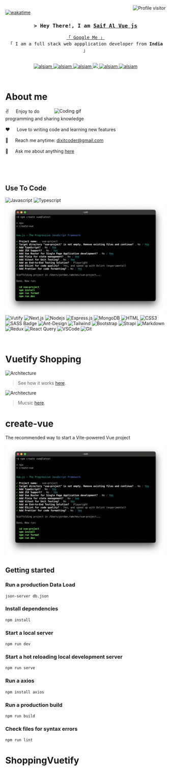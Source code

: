 <!--
<h2 align="center">
  Welcome to Al Siam World!
  <img src="https://media.giphy.com/media/hvRJCLFzcasrR4ia7z/giphy.gif" width="28">
</h2>
-->

<!--
<p align="center">
  <a href="https://github.com/alsiam"><img src="https://readme-typing-svg.herokuapp.com/?lines=Self%20Taught%20Programmer;Front%20End%20Developer;1.5%2B%20years%20of%20coding%20experience;Always%20learning%20new%20things&center=true&width=380&height=45"></a>
</p>

 -->

<a href="https://komarev.com/ghpvc/?username=alsiam">
  <img align="right" src="https://komarev.com/ghpvc/?username=alsiam&label=Visitors&color=0e75b6&style=flat" alt="Profile visitor" />
</a>


[![wakatime](https://wakatime.com/badge/user/eebb3dd8-d9b2-40de-9b88-6fd6cac99dbc.svg)](https://wakatime.com/@eebb3dd8-d9b2-40de-9b88-6fd6cac99dbc)

<!-- Intro  -->
<h3 align="center">
        <samp>&gt; Hey There!, I am
                <b><a target="_blank" href="https://www.instagram.com/dixitcoder/">Saif Al Vue js</a></b>
        </samp>
</h3>


<p align="center"> 
  <samp>
    <a href="https://www.google.com/search?q=Saif+Al+Siam">「 Google Me 」</a>
    <br>
    「 I am a full stack web appplication developer from <b>India</b> 」
    <br>
    <br>
  </samp>
</p>

<p align="center">
 <a href="https://login-b3036.web.app/" target="blank">
  <img src="https://img.shields.io/badge/Website-DC143C?style=for-the-badge&logo=medium&logoColor=white" alt="alsiam" />
 </a>
 <a href="" target="_blank">
  <img src="https://img.shields.io/badge/LinkedIn-0077B5?style=for-the-badge&logo=linkedin&logoColor=white" alt="alsiam"/>
 </a>
 <a href="" target="_blank">
  <img src="https://img.shields.io/badge/dev.to-0A0A0A?style=for-the-badge&logo=dev.to&logoColor=white" alt="alsiam" />
 </a>
 <a href="https://twitter.com/dixitcoder" target="_blank">
  <img src="https://img.shields.io/badge/Twitter-1DA1F2?style=for-the-badge&logo=twitter&logoColor=white" />
 </a>
 <a href="https://instagram.com/dixitcoder" target="_blank">
  <img src="https://img.shields.io/badge/Instagram-fe4164?style=for-the-badge&logo=instagram&logoColor=white" alt="alsiam" />
 </a> 
 <a href="https://www.facebook.com/profile.php?id=100027309340206&mibextid=ZbWKwL" target="_blank">
  <img src="https://img.shields.io/badge/Facebook-20BEFF?&style=for-the-badge&logo=facebook&logoColor=white" alt="alsiam"  />
  </a> 
</p>
<br />

<!-- About Section -->
 # About me
 
<p>
 <img align="right" width="350" src="/assets/programmer.gif" alt="Coding gif" />
  
 ✌️ &emsp; Enjoy to do programming and sharing knowledge <br/><br/>
 ❤️ &emsp; Love to writing code and learning new features<br/><br/>
 📧 &emsp; Reach me anytime: dixitcoder@gmail.com<br/><br/>
 💬 &emsp; Ask me about anything [here](https://github.com/alsiam/alsiam/issues)

</p>

<br/>
<br/>
<br/>

## Use To Code

![Javascript](https://img.shields.io/badge/Javascript-F0DB4F?style=for-the-badge&labelColor=black&logo=javascript&logoColor=F0DB4F)
![Typescript](https://img.shields.io/badge/Typescript-007acc?style=for-the-badge&labelColor=black&logo=typescript&logoColor=007acc)
![Vue.js](https://github.com/vuejs/create-vue/blob/main/media/screenshot-cli.png?raw=true)
![Vutify](https://cdn.vuetifyjs.com/docs/images/logos/vuetify-logo-v3-dark.svg)
![Next.js](https://img.shields.io/badge/next.js-000000?style=for-the-badge&logo=nextdotjs&logoColor=white)
![Nodejs](https://img.shields.io/badge/Nodejs-3C873A?style=for-the-badge&labelColor=black&logo=node.js&logoColor=3C873A)
![Express.js](https://img.shields.io/badge/Express.js-000000?style=for-the-badge&logo=express&logoColor=white)
![MongoDB](https://img.shields.io/badge/MongoDB-4EA94B?style=for-the-badge&logo=mongodb&logoColor=white)
![HTML](https://img.shields.io/badge/HTML5-E34F26?style=for-the-badge&logo=html5&logoColor=white)
![CSS3](https://img.shields.io/badge/CSS3-1572B6?style=for-the-badge&logo=css3&logoColor=white)
![SASS Badge](https://img.shields.io/badge/Sass-CC6699?style=for-the-badge&logo=sass&logoColor=white)
![Ant-Design](https://img.shields.io/badge/AntDesign-0170FE?style=for-the-badge&logo=antdesign&logoColor=white)
![Tailwind](https://img.shields.io/badge/Tailwind_CSS-092749?style=for-the-badge&logo=tailwindcss&logoColor=06B6D4&labelColor=000000)
![Bootstrap](https://img.shields.io/badge/Bootstrap-563D7C?style=for-the-badge&logo=bootstrap&logoColor=white)
![Strapi](https://img.shields.io/badge/strapi-2E7EEA?style=for-the-badge&logo=strapi&logoColor=white)
![Markdown](https://img.shields.io/badge/Markdown-000000?style=for-the-badge&logo=markdown&logoColor=white)
![Redux](https://img.shields.io/badge/Redux-593D88?style=for-the-badge&logo=redux&logoColor=white)
![React Query](https://img.shields.io/badge/-React_Query-FF4154?style=for-the-badge&logo=react%20query&logoColor=white)
![VSCode](https://img.shields.io/badge/Visual_Studio-0078d7?style=for-the-badge&logo=visual%20studio&logoColor=white)
![Git](https://img.shields.io/badge/Git-F05032?style=for-the-badge&logo=git&logoColor=white)

<br/>

# Vuetify Shopping


![Architecture](https://lh3.googleusercontent.com/pw/AIL4fc8hw5J3S7OKGRTmmRyBCXNjW7SokIZ_HceKy_hgHegyBBDixncCeuxf5oGsf6ryvr3Dt_WyKJCg3nWigwVBpQQNHUwuVuuWMNlFJuBljhud4fVCLY8-Y9or-scJRvSfAzAcBcgg0vp1MKLggUBo6ahrsLbTgdfN8GiCPrhA04BhXRouV6DBJyyrbXW2OVidmAXPDVFk1RtI3l3byg4v_O-RTKV_M8LXHl1BiId2qObexobsAdMrwSds_xdl2OP0nGc2Njs7fvc1-3mn8mLFJw1OdBXggHrjOUiAKOAHPjsgC7w0E0fqP50P8_aqZdyJqTzbiOTNOzpMCP_f60q2oiv-wYzrf97t4EtBF1UxA41rURHrmqVL25dfq3aTQEpp-cluKazxL993gsJrQvBYx3BDls5TkJHS3BOTkiBVQVISuf2gVFxgue2Kq20l4COFZW2gn5ucg4CR2nvsYWrT4CU71QJeWa6AXm6YEpGZ2NfPojkQM2MuDvg3Hb2e2ZIvC76St12UxQCUbFMKavsDwMRSM9HiKUmwMTieNHstLn2w5XBI_zL1xMb8ZdapD84FvLZcqlGNkLWNN2256miYnLfdMnjW72I5ztb5PfU_rlS_3rDkbxk3hQLtNXLqzJ3LZG75oQhv90O9N6xy0EFzjdODzKa9TUbt8Cv8eQ7k7TfwxTZrwvdXFoYjjIPGiAGZIQSBcjPK2lBaJfnDg7802TAktTiKvyJcUplyB7OOP_7rUtj-QcwPVDXB7cNHL4idr46s5L-mOgcDOBlVGtC4fiuzVfqPgsWTKySltDsQctH4OwsBM1m-_-taBtDM8N7lu01_iR8Zmmv24ThQnv6hQzPpmgCp9V59JVe2pxVVnZ1a5LEO8BpmW6IJ4hoas96-H0qRXKCYyjoVGg6FJa1qd3B5gSsxldFLLrs8rksgn7LaOuXAJzdSCUQWhxYcZhvQPWcvpR4wpHOWurZFrKnpwQ73TsC-XZFjS8CrF1nNuy9MF1lAiwLjrFzsyoep7ndR8Gc6=w885-h664-s-no?authuser=1)

> See how it works [here](https://www.okami101.io/vuetify-admin/guide/#how-it-works).

![Architecture](https://lh3.googleusercontent.com/pw/AIL4fc8YrK5XkxO3079tlmsnxeyXkVayDoItGDAW9QzdRQY52IAuJCWHn3DzaXzoP_GH7LKhJ1QyflqOI41NSPlpjyb-Z5pMp5tJsaQAFy4jljQ1tDP8oAkcckjNZGWr9UImQaR5e-tIaI0WJWq_5-3Fgh-_rzIvcwYf2_YvSdG--dbwqf9pg0GxHRn2EYPyMRaCp6xaVrub64Z5PHiNOwY35Key5eWIkOf5l0EkRPqCECuTDAhjG6TigRNt6DebEC8GSJ7JXhFKnNNfXnyNYM_my6h8bU8N9a1icPCX014xgfKdR9AnaLWYYqMLtk0RDMMvNqrYszm_F969O3sKGva4kQiK2f7gI0XNQu-2CoFy54V7xyDD4zU4XOXayfdaLEY3nqZwqh-nIoyrFjMQPgJ3NkIDDtK8R5it8F0f2j3hMk8-m14xiFIXnH9j0uS4vIhByIELQkM_pH7DRI9YX7O6Ghc1wq0J4i3cnsISeCxec_KA7QRs-qxH-6oxmUCciGTljhWUkx5AYvZ7RhsPP5aPayhVq_bh0F0Zojs1HMNJZbl0K760dG0KHKqzV1s51ACLPisI7oZryvwkfPYybgRhQRRV_hTMYqAxkxsfMVG4239Ip6I8QK8IHCQUePmDZhQ2Xs7CToAbH5AL2HO7Ra6hAK7n5H2UDa51aQfjTlqCMD4TuJsQ2kuD3e1drGP2LYt63mGKM1DG9Bm6S_a3uNcJPbn8vdIP8362ZClAxEGs218n_t32QjklOdDvTb0K4tLVGflqd8Q3N8-B77kkUdh3NaIZ7xTZy_otqx5pcOGLV-iME9ghgn7nLozIvXjSrPWRqQde7CPiddjJkn02mVOLJ9rnoQZckTMuO_DQ8oneV2EvVpPFrHWrNqEULPEMcmFYEE7SFlwufOlnByYcSpWTP7DrYkcfWmua25b9L0Vcj0mGQqvk0Uv4pqzhaVqsb5a6YAEqBgt0gN7y3hGnDu_39XpFI6asSajBztdDA1iT64Zu3GTxLfYyFGpDYfNThCObX_o9=w885-h664-s-no?authuser=1)

> Mucsic [here](https://www.okami101.io/vuetify-admin/guide/#how-it-works).

# create-vue

The recommended way to start a Vite-powered Vue project

<p align="center">
  <img src="https://github.com/vuejs/create-vue/blob/main/media/screenshot-cli.png?raw=true" width="800">
</p>

## Getting started



### Run a production Data Load 

```
json-server db.json
```

### Install dependencies

```
npm install
```

### Start a local server

```
npm run dev
```

### Start a hot reloading local development server

```
npm run serve
```
### Run a axios

```
npm install axios
```

### Run a production build

```
npm run build
```

### Check files for syntax errors

```
npm run lint
```


# ShoppingVuetify
